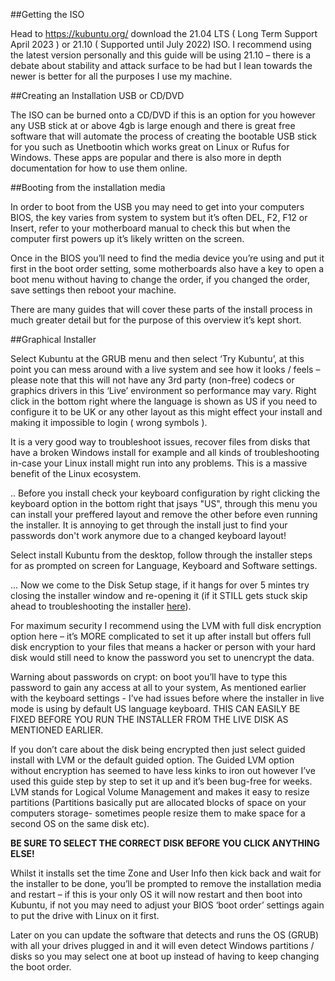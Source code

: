
##Getting the ISO

Head to https://kubuntu.org/ download the 21.04 LTS ( Long Term Support April 2023 ) or 21.10 ( Supported until July 2022) ISO. 
I recommend using the latest version personally and this guide will be using 21.10 – there is a debate about stability and attack surface to be had but 
I lean towards the newer is better for all the purposes I use my machine.


##Creating an Installation USB or CD/DVD

The ISO can be burned onto a CD/DVD if this is an option for you however any USB stick at or above 4gb is large enough and there is great free software 
that will automate the process of creating the bootable USB stick for you such as Unetbootin which works great on Linux or Rufus for Windows. 
These apps are popular and there is also more in depth documentation for how to use them online.


##Booting from the installation media

In order to boot from the USB you may need to get into your computers BIOS, the key varies from system to system but it’s often DEL, F2, F12 or Insert, 
refer to your motherboard manual to check this but when the computer first powers up it’s likely written on the screen.

Once in the BIOS you’ll need to find the media device you’re using and put it first in the boot order setting, some motherboards also have a key to 
open a boot menu without having to change the order, if you changed the order, save settings then reboot your machine.

There are many guides that will cover these parts of the install process in much greater detail but for the purpose of this overview it’s kept short.


##Graphical Installer

Select Kubuntu at the GRUB menu and then select ‘Try Kubuntu’, at this point you can mess around with a live system and see how it looks / feels – 
please note that this will not have any 3rd party (non-free) codecs or graphics drivers in this ‘Live’ environment so performance may vary. 
Right click in the bottom right where the language is shown as US if you need to configure it to be UK or any other layout as this might effect your 
install and making it impossible to login ( wrong symbols ). 

It is a very good way to troubleshoot issues, recover files from disks that have a broken Windows install for example and all kinds of 
troubleshooting in-case your Linux install might run into any problems. This is a massive benefit of the Linux ecosystem.

.. Before you install check your keyboard configuration by right clicking the keyboard option in the bottom right that jsays "US", through this menu
you can install your preffered layout and remove the other before even running the installer. It is annoying to get through the install just to find
your passwords don't work anymore due to a changed keyboard layout!

Select install Kubuntu from the desktop, follow through the installer steps for as prompted on screen for Language, Keyboard and Software settings.


... Now we come to the Disk Setup stage, if it hangs for over 5 mintes try closing the installer window and re-opening it (if it STILL gets stuck 
skip ahead to troubleshooting the installer [here](https://github.com/panzerlop/panzerlop/blob/main/0.2%20Stuck%20Kubuntu%20Installer%20Troubleshooting.md)).

For maximum security I recommend using the LVM with full disk encryption option here – it’s MORE complicated to set it up after install but offers 
full disk encryption to your files that means a hacker or person with your hard disk would still need to know the password you set to unencrypt the data.

Warning about passwords on crypt: on boot you’ll have to type this password to gain any access at all to your system, 
As mentioned earlier with the keyboard settings - I’ve had issues before where the installer in live mode is using by default US language keyboard.
THIS CAN EASILY BE FIXED BEFORE YOU RUN THE INSTALLER FROM THE LIVE DISK AS MENTIONED EARLIER.

If you don’t care about the disk being encrypted then just select guided install with LVM or the default guided option. 
The Guided LVM option without encryption has seemed to have less kinks to iron out however I’ve used this guide step by step to set it up and 
it’s been bug-free for weeks. LVM stands for Logical Volume Management and makes it easy to resize partitions 
(Partitions basically put are allocated blocks of space on your computers storage- sometimes people resize them to make space for a second OS 
on the same disk etc).

**BE SURE TO SELECT THE CORRECT DISK BEFORE YOU CLICK ANYTHING ELSE!** 

Whilst it installs set the time Zone and User Info then kick back and wait for the installer to be done, 
you’ll be prompted to remove the installation media and restart – if this is your only OS it will now restart and then boot into Kubuntu,
if not you may need to adjust your BIOS ‘boot order’ settings again to put the drive with Linux on it first. 

Later on you can update the software that detects and runs the OS (GRUB) with all your drives plugged in and it will even detect 
Windows partitions / disks so you may select one at boot up instead of having to keep changing the boot order.

